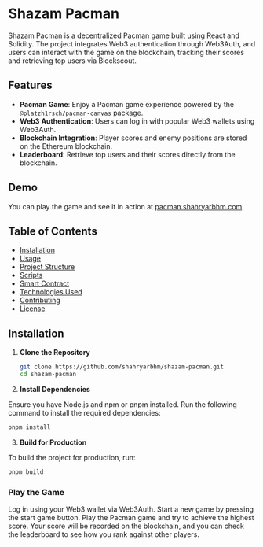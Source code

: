 # Shazam Pacman

Shazam Pacman is a decentralized Pacman game built using React and Solidity. The project integrates Web3 authentication through Web3Auth, and users can interact with the game on the blockchain, tracking their scores and retrieving top users via Blockscout.

## Features

- **Pacman Game**: Enjoy a Pacman game experience powered by the `@platzh1rsch/pacman-canvas` package.
- **Web3 Authentication**: Users can log in with popular Web3 wallets using Web3Auth.
- **Blockchain Integration**: Player scores and enemy positions are stored on the Ethereum blockchain.
- **Leaderboard**: Retrieve top users and their scores directly from the blockchain.

## Demo

You can play the game and see it in action at [pacman.shahryarbhm.com](https://pacman.shahryarbhm.com).

## Table of Contents

- [Installation](#installation)
- [Usage](#usage)
- [Project Structure](#project-structure)
- [Scripts](#scripts)
- [Smart Contract](#smart-contract)
- [Technologies Used](#technologies-used)
- [Contributing](#contributing)
- [License](#license)

## Installation

1. **Clone the Repository**

   ```bash
   git clone https://github.com/shahryarbhm/shazam-pacman.git
   cd shazam-pacman
   ```

2. **Install Dependencies**

Ensure you have Node.js and npm or pnpm installed. Run the following command to install the required dependencies:

```bash
pnpm install
```

3. **Build for Production**

To build the project for production, run:


```bash
pnpm build
```

### Play the Game

Log in using your Web3 wallet via Web3Auth.
Start a new game by pressing the start game button.
Play the Pacman game and try to achieve the highest score.
Your score will be recorded on the blockchain, and you can check the leaderboard to see how you rank against other players.